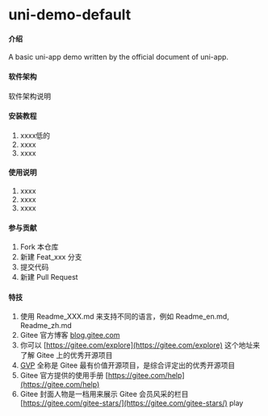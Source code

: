 # uni-demo-default

#### 介绍
A basic uni-app demo written by the   official document of uni-app. 

#### 软件架构 
软件架构说明               
                   
                                
#### 安装教程                 
1.  xxxx低的           
2.  xxxx                         
3.  xxxx     
   
#### 使用说明

1.  xxxx     
2.  xxxx    
3.  xxxx

#### 参与贡献

1.  Fork 本仓库 
2.  新建 Feat_xxx 分支  
3.  提交代码
4.  新建 Pull Request


#### 特技

1.  使用 Readme\_XXX.md 来支持不同的语言，例如 Readme\_en.md, Readme\_zh.md
2.  Gitee 官方博客 [blog.gitee.com](https://blog.gitee.com)
3.  你可以 [https://gitee.com/explore](https://gitee.com/explore) 这个地址来了解 Gitee 上的优秀开源项目
4.  [GVP](https://gitee.com/gvp) 全称是 Gitee 最有价值开源项目，是综合评定出的优秀开源项目
5.  Gitee 官方提供的使用手册 [https://gitee.com/help](https://gitee.com/help)
6.  Gitee 封面人物是一档用来展示 Gitee 会员风采的栏目 [https://gitee.com/gitee-stars/](https://gitee.com/gitee-stars/) play
